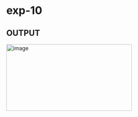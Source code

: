 # exp-10

## OUTPUT

<img width="330" height="176" alt="image" src="https://github.com/user-attachments/assets/3e188e23-fd87-416b-8dfd-f5feb3b01a67" />
